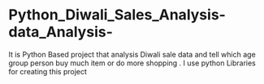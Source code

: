 # Python_Diwali_Sales_Analysis-data_Analysis-
It is Python Based project that analysis Diwali sale data and tell which age group person buy much item or do more shopping  .  I use python Libraries for creating this project

